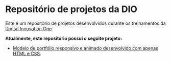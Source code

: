 # Repositório de projetos da DIO
Este é um repositório de projetos desenvolvidos durante os treinamentos da [Digital Innovation One](https://www.dio.me/).

**Atualmente, este repositório possui o seguite projeto:**
- [Modelo de portfólio responsivo e animado desenvolvido com apenas HTML e CSS](https://github.com/saulo-coimbra47/Modelo_de_Portfolio).
